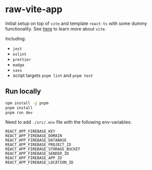 # raw-vite-app
Initial setup on top of `vite` and template `react-ts` with some dummy functionality. See
[here](https://vitejs.dev/guide/) to learn more about `vite`.

Including:
- `jest`
- `eslint`
- `prettier`
- `madge`
- `sass`
- script targets `pnpm lint` and `pnpm test`

## Run locally
```bash
npm install -g pnpm
pnpm install
pnpm run dev
```

Need to add `./src/.env` file with the following env-variables:
```text
REACT_APP_FIREBASE_KEY
REACT_APP_FIREBASE_DOMAIN
REACT_APP_FIREBASE_DATABASE
REACT_APP_FIREBASE_PROJECT_ID
REACT_APP_FIREBASE_STORAGE_BUCKET
REACT_APP_FIREBASE_SENDER_ID
REACT_APP_FIREBASE_APP_ID
REACT_APP_FIREBASE_LOCATION_ID
```